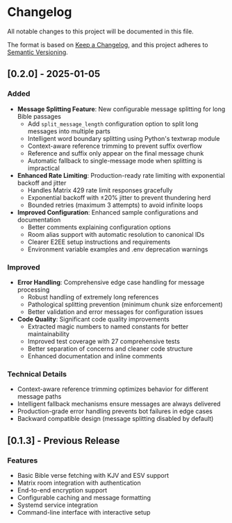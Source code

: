 # Changelog

All notable changes to this project will be documented in this file.

The format is based on [Keep a Changelog](https://keepachangelog.com/en/1.0.0/),
and this project adheres to [Semantic Versioning](https://semver.org/spec/v2.0.0.html).

## [0.2.0] - 2025-01-05

### Added

- **Message Splitting Feature**: New configurable message splitting for long Bible passages
  - Add `split_message_length` configuration option to split long messages into multiple parts
  - Intelligent word boundary splitting using Python's textwrap module
  - Context-aware reference trimming to prevent suffix overflow
  - Reference and suffix only appear on the final message chunk
  - Automatic fallback to single-message mode when splitting is impractical
- **Enhanced Rate Limiting**: Production-ready rate limiting with exponential backoff and jitter
  - Handles Matrix 429 rate limit responses gracefully
  - Exponential backoff with ±20% jitter to prevent thundering herd
  - Bounded retries (maximum 3 attempts) to avoid infinite loops
- **Improved Configuration**: Enhanced sample configurations and documentation
  - Better comments explaining configuration options
  - Room alias support with automatic resolution to canonical IDs
  - Clearer E2EE setup instructions and requirements
  - Environment variable examples and .env deprecation warnings

### Improved

- **Error Handling**: Comprehensive edge case handling for message processing
  - Robust handling of extremely long references
  - Pathological splitting prevention (minimum chunk size enforcement)
  - Better validation and error messages for configuration issues
- **Code Quality**: Significant code quality improvements
  - Extracted magic numbers to named constants for better maintainability
  - Improved test coverage with 27 comprehensive tests
  - Better separation of concerns and cleaner code structure
  - Enhanced documentation and inline comments

### Technical Details

- Context-aware reference trimming optimizes behavior for different message paths
- Intelligent fallback mechanisms ensure messages are always delivered
- Production-grade error handling prevents bot failures in edge cases
- Backward compatible design (message splitting disabled by default)

## [0.1.3] - Previous Release

### Features

- Basic Bible verse fetching with KJV and ESV support
- Matrix room integration with authentication
- End-to-end encryption support
- Configurable caching and message formatting
- Systemd service integration
- Command-line interface with interactive setup
